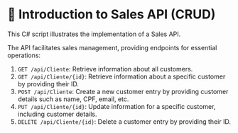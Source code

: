 <!DOCTYPE html>
<html lang="en">
<body>
    <h1>🛒 Introduction to Sales API (CRUD)</h1>
    <p>This C# script illustrates the implementation of a Sales API.</p>
    <p>The API facilitates sales management, providing endpoints for essential operations:</p>
    <ol>
        <li><code>GET /api/Cliente</code>: Retrieve information about all customers.</li>
        <li><code>GET /api/Cliente/{id}</code>: Retrieve information about a specific customer by providing their ID.</li>
        <li><code>POST /api/Cliente</code>: Create a new customer entry by providing customer details such as name, CPF, email, etc.</li>
        <li><code>PUT /api/Cliente/{id}</code>: Update information for a specific customer, including customer details.</li>
        <li><code>DELETE /api/Cliente/{id}</code>: Delete a customer entry by providing their ID.</li>
    </ol>
</body>
</html>


